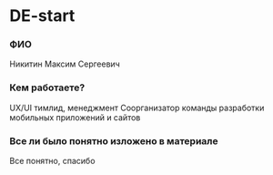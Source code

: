 # DE-start
### ФИО
Никитин Максим Сергеевич

### Кем работаете?
UX/UI тимлид, менеджмент
Соорганизатор команды разработки мобильных приложений и сайтов

### Все ли было понятно изложено в материале
Все понятно, спасибо
